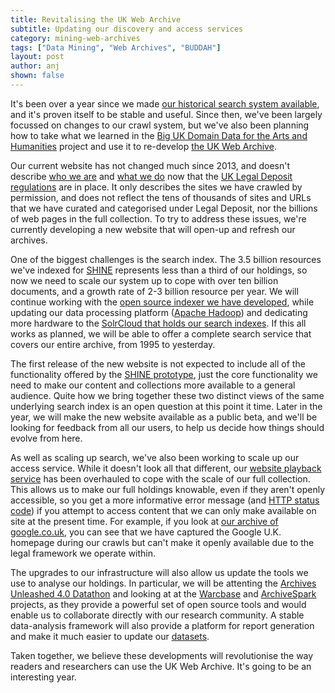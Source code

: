 ```yaml
---
title: Revitalising the UK Web Archive
subtitle: Updating our discovery and access services
category: mining-web-archives
tags: ["Data Mining", "Web Archives", "BUDDAH"]
layout: post
author: anj
shown: false
---
```


It's been over a year since we made [our historical search system available][1], and it's proven itself to be stable and useful. Since then, we've been largely focussed on changes to our crawl system, but we've also been planning how to take what we learned in the [Big UK Domain Data for the Arts and Humanities][2] project and use it to re-develop [the UK Web Archive](https://www.webarchive.org.uk/ukwa/).

Our current website has not changed much since 2013, and doesn't describe [who we are](http://www.bl.uk/aboutus/legaldeposit/introduction/) and [what we do](http://britishlibrary.typepad.co.uk/webarchive/2015/06/ten-years-of-archiving-the-web.html) now that the [UK Legal Deposit regulations](http://www.bl.uk/aboutus/legaldeposit/websites/) are in place. It only describes the sites we have crawled by permission, and does not reflect the tens of thousands of sites and URLs that we have curated and categorised under Legal Deposit, nor the billions of web pages in the full collection. To try to address these issues, we're currently developing a new website that will open-up and refresh our archives.

One of the biggest challenges is the search index. The 3.5 billion resources we've indexed for [SHINE][4] represents less than a third of our holdings, so now we need to scale our system up to cope with over ten billion documents, and a growth rate of 2-3 billion resource per year. We will continue working with the [open source indexer we have developed](https://github.com/ukwa/webarchive-discovery), while updating our data processing platform ([Apache Hadoop](http://hadoop.apache.org/)) and dedicating more hardware to the [SolrCloud that holds our search indexes](http://blogs.bl.uk/webarchive/2014/11/powering-the-uk-web-archive-search-with-solr.html). If this all works as planned, we will be able to offer a complete search service that covers our entire archive, from 1995 to yesterday.

The first release of the new website is not expected to include all of the functionality offered by the [SHINE prototype](https://github.com/ukwa/shine), just the core functionality we need to make our content and collections more available to a general audience. Quite how we bring together these two distinct views of the same underlying search index is an open question at this point it time. Later in the year, we will make the new website available as a public beta, and we'll be looking for feedback from all our users, to help us decide how things should evolve from here.

As well as scaling up search, we've also been working to scale up our access service. While it doesn't look all that different, our [website playback service](https://www.webarchive.org.uk/wayback/archive/) has been overhauled to cope with the scale of our full collection. This allows us to make our full holdings knowable, even if they aren't openly accessible, so you get a more informative error message (and [HTTP status code](https://en.wikipedia.org/wiki/HTTP_451)) if you attempt to access content that we can only make available on site at the present time. For example, if you look at [our archive of google.co.uk](https://www.webarchive.org.uk/wayback/archive/*/http://www.google.co.uk), you can see that we have captured the Google U.K. homepage during our crawls but can't make it openly available due to the legal framework we operate within.

The upgrades to our infrastructure will also allow us update the tools we use to analyse our holdings. In particular, we will be attenting the [Archives Unleashed 4.0 Datathon](http://archivesunleashed.com/au4-0-british-invasion/) and looking at at the [Warcbase](https://lintool.github.io/warcbase-docs/) and [ArchiveSpark](https://github.com/helgeho/ArchiveSpark) projects, as they provide a powerful set of open source tools and would enable us to collaborate directly with our research community. A stable data-analysis framework will also provide a platform for report generation and make it much easier to update our [datasets](https://data.bl.uk/UKWA/).

Taken together, we believe these developments will revolutionise the way readers and researchers can use the UK Web Archive. It's going to be an interesting year.

[1]: http://britishlibrary.typepad.co.uk/webarchive/2016/02/updating-our-historical-search-service.html
[2]: http://buddah.projects.history.ac.uk/
[4]: https://www.webarchive.org.uk/shine
